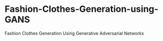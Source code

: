# Fashion-Clothes-Generation-using-GANS
Fashion Clothes Generation Using Generative Adversarial Networks
